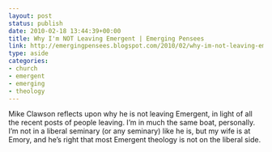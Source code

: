 ```yaml
---
layout: post
status: publish
date: 2010-02-18 13:44:39+00:00
title: Why I'm NOT Leaving Emergent | Emerging Pensees
link: http://emergingpensees.blogspot.com/2010/02/why-im-not-leaving-emergent.html
type: aside
categories:
- church
- emergent
- emerging
- theology
---
```


Mike Clawson reflects upon why he is not leaving Emergent, in light of all the recent posts of people leaving. I’m in much the same boat, personally. I’m not in a liberal seminary (or any seminary) like he is, but my wife is at Emory, and he’s right that most Emergent theology is not on the liberal side.
